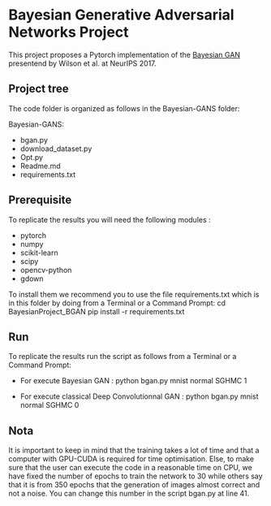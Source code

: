 # Bayesian Generative Adversarial Networks Project

This project proposes a Pytorch implementation of the [Bayesian GAN](https://arxiv.org/abs/1705.09558) presentend by Wilson et al. at NeurIPS 2017.

## Project tree
The code folder is organized as follows in the Bayesian-GANS folder:

Bayesian-GANS:

- bgan.py
- download_dataset.py
- Opt.py
- Readme.md
- requirements.txt

## Prerequisite

To replicate the results you will need the following modules :
- pytorch
- numpy
- scikit-learn
- scipy
- opencv-python
- gdown

To install them we recommend you to use the file requirements.txt which is in this folder by doing from a Terminal or a Command Prompt:
cd BayesianProject_BGAN
pip install -r requirements.txt

## Run
To replicate the results run the script as follows from a Terminal or a Command Prompt:

- For execute Bayesian GAN : python bgan.py mnist normal SGHMC 1

- For execute classical Deep Convolutionnal GAN : python bgan.py mnist normal SGHMC 0

## Nota

It is important to keep in mind that the training takes a lot of time and that a computer with GPU-CUDA is required for time optimisation. Else, to make sure that the user can execute the code in a reasonable time on CPU, we have fixed the number of epochs to train the network to 30 while others say that it is from 350 epochs that the generation of images almost correct and not a noise. You can change this number in the script bgan.py at line 41.
